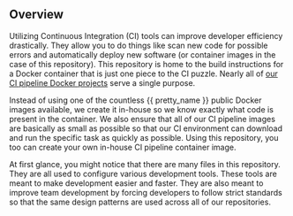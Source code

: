## Overview

Utilizing Continuous Integration (CI) tools can improve developer efficiency drastically. They allow you to do things like scan new code for possible errors and automatically deploy new software (or container images in the case of this repository). This repository is home to the build instructions for a Docker container that is just one piece to the CI puzzle. Nearly all of [our CI pipeline Docker projects](https://gitlab.com/megabyte-labs/dockerfile/ci-pipeline) serve a single purpose.

Instead of using one of the countless {{ pretty_name }} public Docker images available, we create it in-house so we know exactly what code is present in the container. We also ensure that all of our CI pipeline images are basically as small as possible so that our CI environment can download and run the specific task as quickly as possible. Using this repository, you too can create your own in-house CI pipeline container image.

At first glance, you might notice that there are many files in this repository. They are all used to configure various development tools. These tools are meant to make development easier and faster. They are also meant to improve team development by forcing developers to follow strict standards so that the same design patterns are used across all of our repositories.
